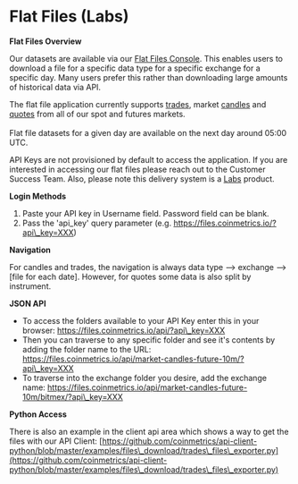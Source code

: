 # Flat Files (Labs)

**Flat Files Overview**

Our datasets are available via our [Flat Files Console](https://files.coinmetrics.io/). This enables users to download a file for a specific data type for a specific exchange for a specific day. Many users prefer this rather than downloading large amounts of historical data via API.

The flat file application currently supports [trades](../market-data-timeseries/market-trades.md), market [candles](../market-data-timeseries/market-candles.md) and [quotes](../market-data-timeseries/market-quotes.md) from all of our spot and futures markets.\
\
Flat file datasets for a given day are available on the next day around 05:00 UTC.

API Keys are not provisioned by default to access the application. If you are interested in accessing our flat files please reach out to the Customer Success Team. Also, please note this delivery system is a [Labs](../cm-labs.md) product.

**Login Methods**

1. Paste your API key in Username field. Password field can be blank.
2. Pass the 'api\_key' query parameter (e.g. https://files.coinmetrics.io/?api\_key=XXX)

**Navigation**

For candles and trades, the navigation is always data type --> exchange --> \[file for each date]. However, for quotes some data is also split by instrument.

**JSON API**

* To access the folders available to your API Key enter this in your browser: https://files.coinmetrics.io/api/?api\_key=XXX
* Then you can traverse to any specific folder and see it's contents by adding the folder name to the URL: https://files.coinmetrics.io/api/market-candles-future-10m/?api\_key=XXX
* To traverse into the exchange folder you desire, add the exchange name: https://files.coinmetrics.io/api/market-candles-future-10m/bitmex/?api\_key=XXX

**Python Access**

There is also an example in the client api area which shows a way to get the files with our API Client: [https://github.com/coinmetrics/api-client-python/blob/master/examples/files\_download/trades\_files\_exporter.py](https://github.com/coinmetrics/api-client-python/blob/master/examples/files\_download/trades\_files\_exporter.py)
